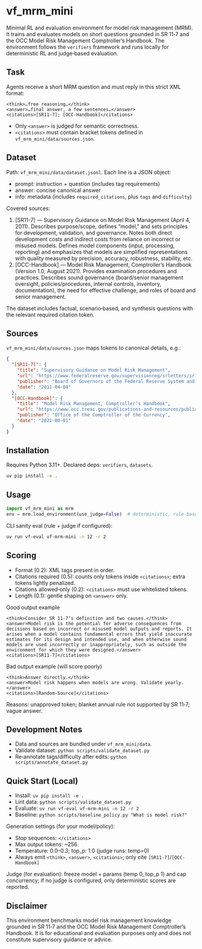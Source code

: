 # vf_mrm_mini

Minimal RL and evaluation environment for model risk management (MRM). It trains and evaluates models on short questions grounded in SR 11‑7 and the OCC Model Risk Management Comptroller’s Handbook. The environment follows the `verifiers` framework and runs locally for deterministic RL and judge‑based evaluation.

## Task

Agents receive a short MRM question and must reply in this strict XML format:

```
<think>…free reasoning…</think>
<answer>…final answer, a few sentences…</answer>
<citations>[SR11-7]; [OCC-Handbook]</citations>
```

- Only `<answer>` is judged for semantic correctness.
- `<citations>` must contain bracket tokens defined in `vf_mrm_mini/data/sources.json`.

## Dataset

Path: `vf_mrm_mini/data/dataset.jsonl`. Each line is a JSON object:

- prompt: instruction + question (includes tag requirements)
- answer: concise canonical answer
- info: metadata (includes `required_citations`, plus `tags` and `difficulty`)

Covered sources:

1. [SR11-7] — Supervisory Guidance on Model Risk Management (April 4, 2011). Describes purpose/scope, defines “model,” and sets principles for development, validation, and governance. Notes both direct development costs and indirect costs from reliance on incorrect or misused models. Defines model components (input, processing, reporting) and emphasizes that models are simplified representations with quality measured by precision, accuracy, robustness, stability, etc.
2. [OCC-Handbook] — Model Risk Management, Comptroller’s Handbook (Version 1.0, August 2021). Provides examination procedures and practices. Describes sound governance (board/senior management oversight, policies/procedures, internal controls, inventory, documentation), the need for effective challenge, and roles of board and senior management.

The dataset includes factual, scenario‑based, and synthesis questions with the relevant required citation token.

## Sources

`vf_mrm_mini/data/sources.json` maps tokens to canonical details, e.g.:

```json
{
  "[SR11-7]": {
    "title": "Supervisory Guidance on Model Risk Management",
    "url": "https://www.federalreserve.gov/supervisionreg/srletters/sr1107a1.pdf",
    "publisher": "Board of Governors of the Federal Reserve System and Office of the Comptroller of the Currency",
    "date": "2011-04-04"
  },
  "[OCC-Handbook]": {
    "title": "Model Risk Management, Comptroller’s Handbook",
    "url": "https://www.occ.treas.gov/publications-and-resources/publications/comptrollers-handbook/files/model-risk-management/pub-ch-model-risk.pdf",
    "publisher": "Office of the Comptroller of the Currency",
    "date": "2021-08-01"
  }
}
```

## Installation

Requires Python 3.11+. Declared deps: `verifiers`, `datasets`.

```bash
uv pip install -e .
```

## Usage

```python
import vf_mrm_mini as mrm
env = mrm.load_environment(use_judge=False)  # deterministic, rule-based RL
```

CLI sanity eval (rule + judge if configured):

```bash
uv run vf-eval vf-mrm-mini -n 12 -r 2
```

## Scoring

- Format (0.2): XML tags present in order.
- Citations required (0.5): counts only tokens inside `<citations>`; extra tokens lightly penalized.
- Citations allowed‑only (0.2): `<citations>` must use whitelisted tokens.
- Length (0.1): gentle shaping on `<answer>` only.

Good output example

```
<think>Consider SR 11-7’s definition and two causes.</think>
<answer>Model risk is the potential for adverse consequences from decisions based on incorrect or misused model outputs and reports. It arises when a model contains fundamental errors that yield inaccurate estimates for its design and intended use, and when otherwise sound models are used incorrectly or inappropriately, such as outside the environment for which they were designed.</answer>
<citations>[SR11-7]</citations>
```

Bad output example (will score poorly)

```
<think>Answer directly.</think>
<answer>Model risk happens when models are wrong. Validate yearly.</answer>
<citations>[Random-Source]</citations>
```

Reasons: unapproved token; blanket annual rule not supported by SR 11‑7; vague answer.

## Development Notes

- Data and sources are bundled under `vf_mrm_mini/data`.
- Validate dataset: `python scripts/validate_dataset.py`
- Re‑annotate tags/difficulty after edits: `python scripts/annotate_dataset.py`

## Quick Start (Local)

- Install: `uv pip install -e .`
- Lint data: `python scripts/validate_dataset.py`
- Evaluate: `uv run vf-eval vf-mrm-mini -n 12 -r 2`
- Baseline: `python scripts/baseline_policy.py "What is model risk?"`

Generation settings (for your model/policy):
- Stop sequences: `</citations>`
- Max output tokens: ~256
- Temperature: 0.0–0.3; top_p: 1.0 (judge runs: temp=0)
- Always emit `<think>`, `<answer>`, `<citations>`; only cite `[SR11-7]`/`[OCC-Handbook]`

Judge (for evaluation): freeze model + params (temp 0, top_p 1) and cap concurrency; if no judge is configured, only deterministic scores are reported.

## Disclaimer

This environment benchmarks model risk management knowledge grounded in SR 11‑7 and the OCC Model Risk Management Comptroller’s Handbook. It is for educational and evaluation purposes only and does not constitute supervisory guidance or advice.
